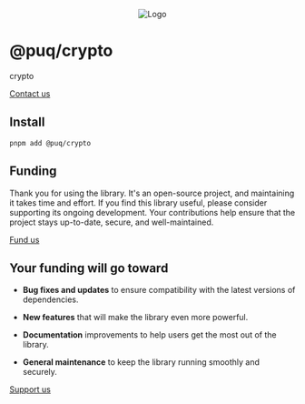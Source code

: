 <p align="center">
  <img src="https://beemood.github.io/puq/libs/crypto/assets/favicon.png" alt="Logo" />
</p>

# @puq/crypto

crypto

[Contact us](mailto:robert.brightline@gmail.com?subject=@puq/crypto)

## Install

`pnpm add @puq/crypto`

## Funding

Thank you for using the library. It's an open-source project, and maintaining it takes time and effort. If you find this library useful, please consider supporting its ongoing development. Your contributions help ensure that the project stays up-to-date, secure, and well-maintained.

[Fund us](https://cash.app/$puqlib)

## Your funding will go toward

- **Bug fixes and updates** to ensure compatibility with the latest versions of dependencies.

- **New features** that will make the library even more powerful.

- **Documentation** improvements to help users get the most out of the library.

- **General maintenance** to keep the library running smoothly and securely.

[Support us](https://cash.app/$puqlib)
